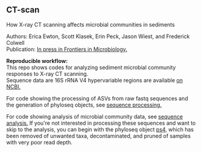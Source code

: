 ## CT-scan

How X-ray CT scanning affects microbial communities in sediments

Authors: Erica Ewton, Scott Klasek, Erin Peck, Jason Wiest, and Frederick Colwell   
Publication: [In press in Frontiers in Microbiology.](https://www.frontiersin.org/articles/10.3389/fmicb.2021.584676/abstract)   

**Reproducible workflow:**    
This repo shows codes for analyzing sediment microbial community responses to X-ray CT scanning.   
Sequence data are 16S rRNA V4 hypervariable regions are available [on NCBI.](https://www.ncbi.nlm.nih.gov/bioproject/PRJNA533633)   

For code showing the processing of ASVs from raw fastq sequences and the generation of phyloseq objects, see [sequence processing.](https://github.com/sklasek/CT-scan/blob/master/markdowns/01_sequence_processing.md)      

For code showing analysis of microbial community data, see [sequence analysis.](https://github.com/sklasek/CT-scan/blob/master/markdowns/02_sequence_analysis.md) If you're not interested in processing these sequences and want to skip to the analysis, you can begin with the phyloseq object [ps4](https://github.com/sklasek/CT-scan/blob/master/data/ps4), which has been removed of unwanted taxa, decontaminated, and pruned of samples with very poor read depth.   

